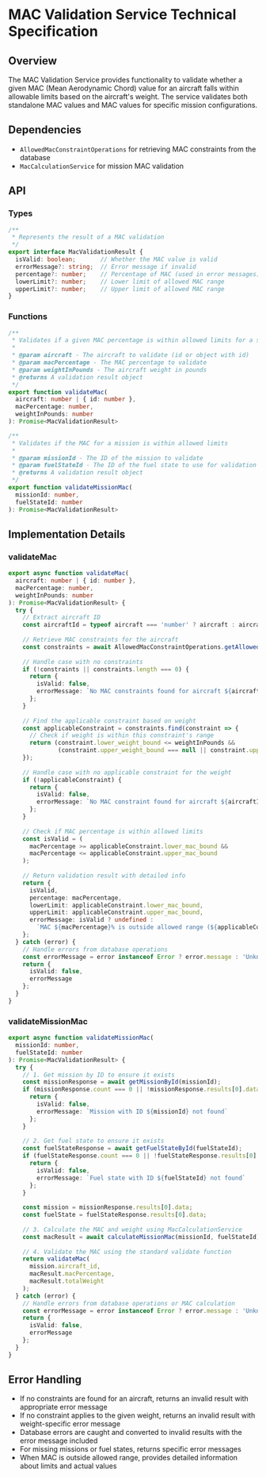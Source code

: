 # MAC Validation Service Technical Specification

## Overview

The MAC Validation Service provides functionality to validate whether a given MAC (Mean Aerodynamic Chord) value for an aircraft falls within allowable limits based on the aircraft's weight. The service validates both standalone MAC values and MAC values for specific mission configurations.

## Dependencies

- `AllowedMacConstraintOperations` for retrieving MAC constraints from the database
- `MacCalculationService` for mission MAC validation

## API

### Types

```typescript
/**
 * Represents the result of a MAC validation
 */
export interface MacValidationResult {
  isValid: boolean;       // Whether the MAC value is valid
  errorMessage?: string;  // Error message if invalid
  percentage?: number;    // Percentage of MAC (used in error messages)
  lowerLimit?: number;    // Lower limit of allowed MAC range
  upperLimit?: number;    // Upper limit of allowed MAC range
}
```

### Functions

```typescript
/**
 * Validates if a given MAC percentage is within allowed limits for a specific aircraft weight
 * 
 * @param aircraft - The aircraft to validate (id or object with id)
 * @param macPercentage - The MAC percentage to validate
 * @param weightInPounds - The aircraft weight in pounds
 * @returns A validation result object
 */
export function validateMac(
  aircraft: number | { id: number },
  macPercentage: number,
  weightInPounds: number
): Promise<MacValidationResult>

/**
 * Validates if the MAC for a mission is within allowed limits
 * 
 * @param missionId - The ID of the mission to validate
 * @param fuelStateId - The ID of the fuel state to use for validation
 * @returns A validation result object
 */
export function validateMissionMac(
  missionId: number,
  fuelStateId: number
): Promise<MacValidationResult>
```

## Implementation Details

### validateMac

```typescript
export async function validateMac(
  aircraft: number | { id: number },
  macPercentage: number,
  weightInPounds: number
): Promise<MacValidationResult> {
  try {
    // Extract aircraft ID
    const aircraftId = typeof aircraft === 'number' ? aircraft : aircraft.id;
    
    // Retrieve MAC constraints for the aircraft
    const constraints = await AllowedMacConstraintOperations.getAllowedMacConstraints(aircraftId);
    
    // Handle case with no constraints
    if (!constraints || constraints.length === 0) {
      return {
        isValid: false,
        errorMessage: `No MAC constraints found for aircraft ${aircraftId}`,
      };
    }
    
    // Find the applicable constraint based on weight
    const applicableConstraint = constraints.find(constraint => {
      // Check if weight is within this constraint's range
      return (constraint.lower_weight_bound <= weightInPounds && 
              (constraint.upper_weight_bound === null || constraint.upper_weight_bound >= weightInPounds));
    });
    
    // Handle case with no applicable constraint for the weight
    if (!applicableConstraint) {
      return {
        isValid: false,
        errorMessage: `No MAC constraint found for aircraft ${aircraftId} at weight ${weightInPounds} lbs`,
      };
    }
    
    // Check if MAC percentage is within allowed limits
    const isValid = (
      macPercentage >= applicableConstraint.lower_mac_bound && 
      macPercentage <= applicableConstraint.upper_mac_bound
    );
    
    // Return validation result with detailed info
    return {
      isValid,
      percentage: macPercentage,
      lowerLimit: applicableConstraint.lower_mac_bound,
      upperLimit: applicableConstraint.upper_mac_bound,
      errorMessage: isValid ? undefined : 
        `MAC ${macPercentage}% is outside allowed range (${applicableConstraint.lower_mac_bound}% - ${applicableConstraint.upper_mac_bound}%) for weight ${weightInPounds} lbs`
    };
  } catch (error) {
    // Handle errors from database operations
    const errorMessage = error instanceof Error ? error.message : 'Unknown error during MAC validation';
    return {
      isValid: false,
      errorMessage
    };
  }
}
```

### validateMissionMac

```typescript
export async function validateMissionMac(
  missionId: number, 
  fuelStateId: number
): Promise<MacValidationResult> {
  try {
    // 1. Get mission by ID to ensure it exists
    const missionResponse = await getMissionById(missionId);
    if (missionResponse.count === 0 || !missionResponse.results[0].data) {
      return {
        isValid: false,
        errorMessage: `Mission with ID ${missionId} not found`
      };
    }
    
    // 2. Get fuel state to ensure it exists
    const fuelStateResponse = await getFuelStateById(fuelStateId);
    if (fuelStateResponse.count === 0 || !fuelStateResponse.results[0].data) {
      return {
        isValid: false,
        errorMessage: `Fuel state with ID ${fuelStateId} not found`
      };
    }
    
    const mission = missionResponse.results[0].data;
    const fuelState = fuelStateResponse.results[0].data;
    
    // 3. Calculate the MAC and weight using MacCalculationService
    const macResult = await calculateMissionMac(missionId, fuelStateId);
    
    // 4. Validate the MAC using the standard validate function
    return validateMac(
      mission.aircraft_id,
      macResult.macPercentage,
      macResult.totalWeight
    );
  } catch (error) {
    // Handle errors from database operations or MAC calculation
    const errorMessage = error instanceof Error ? error.message : 'Unknown error during mission MAC validation';
    return {
      isValid: false,
      errorMessage
    };
  }
}
```

## Error Handling

- If no constraints are found for an aircraft, returns an invalid result with appropriate error message
- If no constraint applies to the given weight, returns an invalid result with weight-specific error message
- Database errors are caught and converted to invalid results with the error message included
- For missing missions or fuel states, returns specific error messages
- When MAC is outside allowed range, provides detailed information about limits and actual values